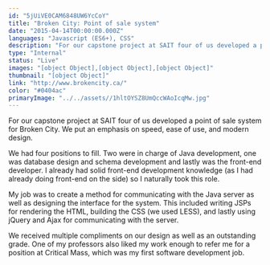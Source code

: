 ```yaml
---
id: "5jUiVE0CAM6848UW6YcCoY"
title: "Broken City: Point of sale system"
date: "2015-04-14T00:00:00.000Z"
languages: "Javascript (ES6+), CSS"
description: "For our capstone project at SAIT four of us developed a point of sale system for Broken City. We put an emphasis on speed, ease of use, and modern design."
type: "Internal"
status: "Live"
images: "[object Object],[object Object],[object Object]"
thumbnail: "[object Object]"
link: "http://www.brokencity.ca/"
color: "#0404ac"
primaryImage: "../../assets//1hltOYSZ8UmQccWAoIcqMw.jpg"
---
```

For our capstone project at SAIT four of us developed a point of sale system for Broken City. We put an emphasis on speed, ease of use, and modern design. 

We had four positions to fill. Two were in charge of Java development, one was database design and schema development and lastly was the front-end developer.  I already had solid front-end development knowledge (as I had already doing front-end on the side) so I naturally took this role. 

My job was to create a method for communicating with the Java server as well as designing the interface for the system. This included writing JSPs for rendering the HTML, building the CSS (we used LESS), and lastly using jQuery and Ajax for communicating with the server.

We received multiple compliments on our design as well as an outstanding grade. One of my professors also liked my work enough to refer me for a position at Critical Mass, which was my first software development job.
